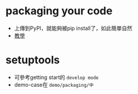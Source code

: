 # packaging your code

* 上傳到PyPI，就能夠被pip install了，如此簡單自然
* [教學](http://dokelung-blog.logdown.com/posts/238050-collation-and-publishing-of-the-project-from-github-to-pypi)

# setuptools

* 可參考getting start的 `develop mode`
* demo-case在 `demo/packaging/中`
